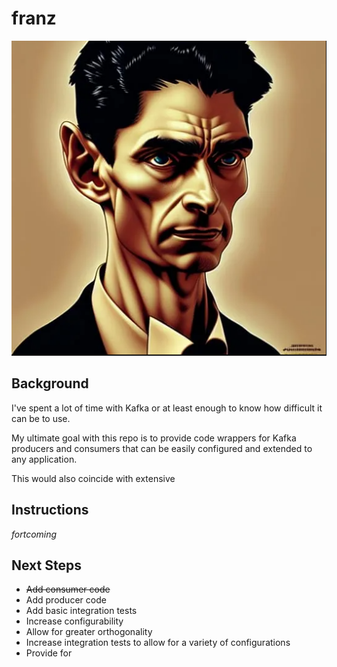 # franz
![franz](./franz.png)

## Background
I've spent a lot of time with Kafka or at least enough to know how difficult it can be to use.

My ultimate goal with this repo is to provide code wrappers for Kafka producers and consumers that can be easily configured and extended to any application.

This would also coincide with extensive 
## Instructions
_fortcoming_

## Next Steps
* ~~Add consumer code~~
* Add producer code
* Add basic integration tests
* Increase configurability
* Allow for greater orthogonality
* Increase integration tests to allow for a variety of configurations
* Provide for 
